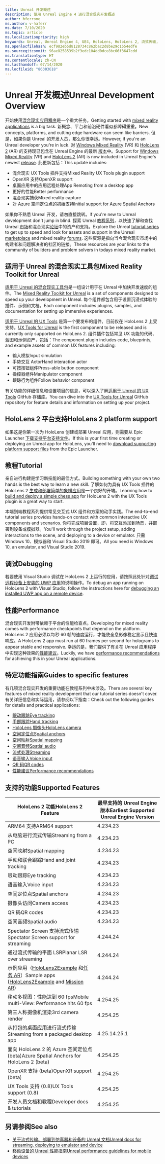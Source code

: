 ```yaml
---
title: Unreal 开发概述
description: 使用 Unreal Engine 4 进行混合现实开发概述
author: hferrone
ms.author: v-haferr
ms.date: 7/10/2020
ms.topic: article
ms.localizationpriority: high
keywords: Unreal, Unreal Engine 4, UE4, HoloLens, HoloLens 2, 流式传输, 远程处理, 混合现实, 开发, 入门, 功能, 新项目, 仿真器, 文档, 指南, 功能, 全息影像, 游戏开发
ms.openlocfilehash: ecf982eb5d8128734c862bac2d8be29c1554edfe
ms.sourcegitcommit: 96ae8258539b2f3edc104dd0dce8bc66f3647cdd
ms.translationtype: HT
ms.contentlocale: zh-CN
ms.lasthandoff: 07/14/2020
ms.locfileid: "86303618"
---
```

# <a name="unreal-development-overview"></a><span data-ttu-id="638b0-104">Unreal 开发概述</span><span class="sxs-lookup"><span data-stu-id="638b0-104">Unreal Development Overview</span></span>

<span data-ttu-id="638b0-105">开始使用<a href="https://docs.microsoft.com/windows/mixed-reality" target="_blank" title="混合现实文档">混合现实应用程序</a>是一个重大任务。</span><span class="sxs-lookup"><span data-stu-id="638b0-105">Getting started with <a href="https://docs.microsoft.com/windows/mixed-reality" target="_blank" title="Mixed Reality Docs"> mixed reality applications</a> is a big task.</span></span> <span data-ttu-id="638b0-106">新概念、平台和前沿硬件看似都障碍重重。</span><span class="sxs-lookup"><span data-stu-id="638b0-106">New concepts, platforms, and cutting edge hardware can seem like barriers.</span></span> <span data-ttu-id="638b0-107">但是，如果你是 Unreal 的开发人员，那么你很幸运。</span><span class="sxs-lookup"><span data-stu-id="638b0-107">However, if you're an Unreal developer you're in luck.</span></span> <span data-ttu-id="638b0-108">对 <a href="https://www.microsoft.com/windows/windows-mixed-reality" target="_blank" title="Windows Mixed Reality 文档">Windows Mixed Reality</a> (VR) 和 <a href="https://www.microsoft.com/hololens/hardware" target="_blank" title="HoloLens 2 文档">HoloLens 2</a> (AR) 的支持现已包含在 Unreal Engine 的最新 <a href="https://docs.unrealengine.com/Support/Builds/ReleaseNotes/4_25/index.html" target="_blank" title="Unreal Engine 4.25 发行说明">版本</a>中。</span><span class="sxs-lookup"><span data-stu-id="638b0-108">Support for <a href="https://www.microsoft.com/windows/windows-mixed-reality" target="_blank" title="Windows Mixed Reality Docs">Windows Mixed Reality</a> (VR) and <a href="https://www.microsoft.com/hololens/hardware" target="_blank" title="HoloLens 2 Docs">HoloLens 2</a> (AR) is now included in Unreal Engine's newest <a href="https://docs.unrealengine.com/Support/Builds/ReleaseNotes/4_25/index.html" target="_blank" title="Unreal Engine 4.25 release notes">release</a>.</span></span> <span data-ttu-id="638b0-109">此更新包括：</span><span class="sxs-lookup"><span data-stu-id="638b0-109">This update includes:</span></span>
* <span data-ttu-id="638b0-110">混合现实 UX Tools 插件支持</span><span class="sxs-lookup"><span data-stu-id="638b0-110">Mixed Reality UX Tools plugin support</span></span>
* <span data-ttu-id="638b0-111">OpenXR 支持</span><span class="sxs-lookup"><span data-stu-id="638b0-111">OpenXR support</span></span>
* <span data-ttu-id="638b0-112">桌面应用中的应用远程处理</span><span class="sxs-lookup"><span data-stu-id="638b0-112">App Remoting from a desktop app</span></span>
* <span data-ttu-id="638b0-113">更好的性能</span><span class="sxs-lookup"><span data-stu-id="638b0-113">Better performance</span></span>
* <span data-ttu-id="638b0-114">混合现实捕获</span><span class="sxs-lookup"><span data-stu-id="638b0-114">Mixed reality capture</span></span>
* <span data-ttu-id="638b0-115">对 Azure 空间定位点的初始支持</span><span class="sxs-lookup"><span data-stu-id="638b0-115">Initial support for Azure Spatial Anchors</span></span>

<span data-ttu-id="638b0-116">如果你不熟悉 Unreal 开发，请勿直接跳转。</span><span class="sxs-lookup"><span data-stu-id="638b0-116">If you're new to Unreal development don't jump in blind.</span></span> <span data-ttu-id="638b0-117">探索 Unreal <a href="https://docs.unrealengine.com/GettingStarted/index.html" target="_blank">教程系列</a>，以快速了解和查找 Unreal <a href="https://www.unrealengine.com/marketplace/store" target="_blank">市场</a>和混合现实<a href="https://forums.unrealengine.com/development-discussion/vr-ar-development" target="_blank">论坛</a>中的资产和支持。</span><span class="sxs-lookup"><span data-stu-id="638b0-117">Explore the Unreal <a href="https://docs.unrealengine.com/GettingStarted/index.html" target="_blank">tutorial series</a> to get up to speed and look for assets and support in the Unreal <a href="https://www.unrealengine.com/marketplace/store" target="_blank">marketplace</a> and mixed reality <a href="https://forums.unrealengine.com/development-discussion/vr-ar-development" target="_blank">forums</a>.</span></span> <span data-ttu-id="638b0-118">这些资源是指向当今混合现实市场中的构建者和问题解决者的社区的链接。</span><span class="sxs-lookup"><span data-stu-id="638b0-118">These resources are your links to the community of builders and problem solvers in todays mixed reality market.</span></span>

## <a name="mixed-reality-toolkit-for-unreal"></a><span data-ttu-id="638b0-119">适用于 Unreal 的混合现实工具包</span><span class="sxs-lookup"><span data-stu-id="638b0-119">Mixed Reality Toolkit for Unreal</span></span>

<span data-ttu-id="638b0-120">[适用于 Unreal 的混合现实工具包](https://github.com/microsoft/MixedRealityToolkit-Unreal)是一组设计用于在 Unreal 中加快开发速度的组件。</span><span class="sxs-lookup"><span data-stu-id="638b0-120">The [Mixed Reality Toolkit for Unreal](https://github.com/microsoft/MixedRealityToolkit-Unreal) is a set of components designed to speed up your development in Unreal.</span></span> <span data-ttu-id="638b0-121">每个组件都包含用于设置沉浸式体验的插件、示例和文档。</span><span class="sxs-lookup"><span data-stu-id="638b0-121">Each component includes plugins, samples, and documentation for setting up immersive experiences.</span></span> 

<span data-ttu-id="638b0-122">[适用于 Unreal 的 UX Tools](https://github.com/microsoft/MixedReality-UXTools-Unreal) 是第一个要发布的组件，目前仅在 HoloLens 2 上受支持。</span><span class="sxs-lookup"><span data-stu-id="638b0-122">[UX Tools for Unreal](https://github.com/microsoft/MixedReality-UXTools-Unreal) is the first component to be released and is currently only supported on HoloLens 2.</span></span> <span data-ttu-id="638b0-123">组件插件包括常见 UX 功能的代码、蓝图和示例资产，包括：</span><span class="sxs-lookup"><span data-stu-id="638b0-123">The component plugin includes code, blueprints, and example assets of common UX features including:</span></span>
* <span data-ttu-id="638b0-124">输入模拟</span><span class="sxs-lookup"><span data-stu-id="638b0-124">Input simulation</span></span>
* <span data-ttu-id="638b0-125">手势交互 Actor</span><span class="sxs-lookup"><span data-stu-id="638b0-125">Hand interaction actor</span></span>
* <span data-ttu-id="638b0-126">可按按钮组件</span><span class="sxs-lookup"><span data-stu-id="638b0-126">Press-able button component</span></span>
* <span data-ttu-id="638b0-127">操控器组件</span><span class="sxs-lookup"><span data-stu-id="638b0-127">Manipulator component</span></span>
* <span data-ttu-id="638b0-128">跟踪行为组件</span><span class="sxs-lookup"><span data-stu-id="638b0-128">Follow behavior component</span></span>

<span data-ttu-id="638b0-129">有关功能的详细信息和设置项目的信息，可以深入了解[适用于 Unreal 的 UX Tools](https://github.com/microsoft/MixedReality-UXTools-Unreal) GitHub 存储库。</span><span class="sxs-lookup"><span data-stu-id="638b0-129">You can dive into the [UX Tools for Unreal](https://github.com/microsoft/MixedReality-UXTools-Unreal) GitHub repository for feature details and information on setting up your project.</span></span>

## <a name="hololens-2-platform-support"></a><span data-ttu-id="638b0-130">HoloLens 2 平台支持</span><span class="sxs-lookup"><span data-stu-id="638b0-130">HoloLens 2 platform support</span></span>
<span data-ttu-id="638b0-131">如果这是你第一次为 HoloLens 创建或部署 Unreal 应用，则需要从 Epic Launcher [下载支持平台支持文件](unreal-uxt-ch6.md#packaging-and-deploying-the-app-via-device-portal)。</span><span class="sxs-lookup"><span data-stu-id="638b0-131">If this is your first time creating or deploying an Unreal app for HoloLens, you'll need to [download supporting platform support files](unreal-uxt-ch6.md#packaging-and-deploying-the-app-via-device-portal) from the Epic Launcher.</span></span>

## <a name="tutorial"></a><span data-ttu-id="638b0-132">教程</span><span class="sxs-lookup"><span data-stu-id="638b0-132">Tutorial</span></span>

<span data-ttu-id="638b0-133">亲自进行构建是学习新技能的最佳方式。</span><span class="sxs-lookup"><span data-stu-id="638b0-133">Building something with your own two hands is the best way to learn a new skill.</span></span> <span data-ttu-id="638b0-134">了解如何为具有 UX Tools 插件的 HoloLens 2 [生成和部署简单的象棋应用](unreal-uxt-ch1.md)是一个良好的开端。</span><span class="sxs-lookup"><span data-stu-id="638b0-134">Learning how to [build and deploy a simple chess app](unreal-uxt-ch1.md) for HoloLens 2 with the UX Tools plugin is a great way to start.</span></span> 

<span data-ttu-id="638b0-135">本端到端教程系列提供常见交互式 UX 组件和方案的动手实践。</span><span class="sxs-lookup"><span data-stu-id="638b0-135">The end-to-end tutorial series provides hands-on contact with common interactive UX components and scenarios.</span></span> <span data-ttu-id="638b0-136">你将完成项目设置，即，将交互添加到场景，并部署到设备或模拟器。</span><span class="sxs-lookup"><span data-stu-id="638b0-136">You'll work through the project setup, adding interactions to the scene, and deploying to a device or emulator.</span></span> <span data-ttu-id="638b0-137">只需 Windows 10、模拟器和 Visual Studio 2019 即可。</span><span class="sxs-lookup"><span data-stu-id="638b0-137">All you need is Windows 10, an emulator, and Visual Studio 2019.</span></span>

## <a name="debugging"></a><span data-ttu-id="638b0-138">调试</span><span class="sxs-lookup"><span data-stu-id="638b0-138">Debugging</span></span>

<span data-ttu-id="638b0-139">若要使用 Visual Studio 调试在 HoloLens 2 上运行的应用，请按照此处针对[调试远程设备上安装的 UWP 应用](https://docs.microsoft.com/visualstudio/debugger/debug-installed-app-package?view=vs-2019#remote)的说明操作。</span><span class="sxs-lookup"><span data-stu-id="638b0-139">To debug an app running on HoloLens 2 with Visual Studio, follow the instructions here for [debugging an installed UWP app on a remote device](https://docs.microsoft.com/visualstudio/debugger/debug-installed-app-package?view=vs-2019#remote).</span></span>

## <a name="performance"></a><span data-ttu-id="638b0-140">性能</span><span class="sxs-lookup"><span data-stu-id="638b0-140">Performance</span></span>

<span data-ttu-id="638b0-141">混合现实开发附带依赖于平台的性能检查点。</span><span class="sxs-lookup"><span data-stu-id="638b0-141">Developing for mixed reality comes with performance checkpoints that depend on the platform.</span></span> <span data-ttu-id="638b0-142">HoloLens 2 应用必须以每秒 60 帧的速度运行，才能使全息影像稳定显示且快速响应。</span><span class="sxs-lookup"><span data-stu-id="638b0-142">A HoloLens 2 app must run at 60 frames per second for holograms to appear stable and responsive.</span></span> <span data-ttu-id="638b0-143">幸运的是，我们提供了有关在 Unreal 应用程序中实现这种效果的[性能建议](performance-recommendations-for-unreal.md)。</span><span class="sxs-lookup"><span data-stu-id="638b0-143">Luckily, we have [performance recommendations](performance-recommendations-for-unreal.md) for achieving this in your Unreal applications.</span></span>

## <a name="guides-to-specific-features"></a><span data-ttu-id="638b0-144">特定功能指南</span><span class="sxs-lookup"><span data-stu-id="638b0-144">Guides to specific features</span></span>

<span data-ttu-id="638b0-145">有几项混合现实开发的重要功能在教程系列中未涉及。</span><span class="sxs-lookup"><span data-stu-id="638b0-145">There are several key features of mixed reality development that our tutorial series doesn't cover.</span></span> <span data-ttu-id="638b0-146">有关详细信息和实际运用，请参阅以下指南：</span><span class="sxs-lookup"><span data-stu-id="638b0-146">Check out the following guides for details and practical applications:</span></span> 
* [<span data-ttu-id="638b0-147">眼动跟踪</span><span class="sxs-lookup"><span data-stu-id="638b0-147">Eye tracking</span></span>](unreal-gaze-input.md)
* [<span data-ttu-id="638b0-148">手部跟踪</span><span class="sxs-lookup"><span data-stu-id="638b0-148">Hand tracking</span></span>](unreal-hand-tracking.md)
* [<span data-ttu-id="638b0-149">HoloLens 摄像头</span><span class="sxs-lookup"><span data-stu-id="638b0-149">HoloLens camera</span></span>](unreal-hololens-camera.md)
* [<span data-ttu-id="638b0-150">空间定位点</span><span class="sxs-lookup"><span data-stu-id="638b0-150">Spatial anchors</span></span>](unreal-spatial-anchors.md)
* [<span data-ttu-id="638b0-151">空间映射</span><span class="sxs-lookup"><span data-stu-id="638b0-151">Spatial mapping</span></span>](unreal-spatial-mapping.md)
* [<span data-ttu-id="638b0-152">空间音频</span><span class="sxs-lookup"><span data-stu-id="638b0-152">Spatial audio</span></span>](unreal-spatial-audio.md)
* [<span data-ttu-id="638b0-153">流式处理</span><span class="sxs-lookup"><span data-stu-id="638b0-153">Streaming</span></span>](unreal-streaming.md)
* [<span data-ttu-id="638b0-154">语音输入</span><span class="sxs-lookup"><span data-stu-id="638b0-154">Voice input</span></span>](unreal-voice-input.md)
* [<span data-ttu-id="638b0-155">QR 码</span><span class="sxs-lookup"><span data-stu-id="638b0-155">QR codes</span></span>](unreal-qr-codes.md)
* [<span data-ttu-id="638b0-156">性能建议</span><span class="sxs-lookup"><span data-stu-id="638b0-156">Performance recommendations</span></span>](performance-recommendations-for-unreal.md)

## <a name="supported-features"></a><span data-ttu-id="638b0-157">支持的功能</span><span class="sxs-lookup"><span data-stu-id="638b0-157">Supported Features</span></span>

| <span data-ttu-id="638b0-158">HoloLens 2 功能</span><span class="sxs-lookup"><span data-stu-id="638b0-158">HoloLens 2 Feature</span></span> | <span data-ttu-id="638b0-159">最早支持的 Unreal Engine 版本</span><span class="sxs-lookup"><span data-stu-id="638b0-159">Earliest Supported Unreal Engine Version</span></span> |
| ----------- | ----------- |
| <span data-ttu-id="638b0-160">ARM64 支持</span><span class="sxs-lookup"><span data-stu-id="638b0-160">ARM64 support</span></span> | <span data-ttu-id="638b0-161">4.23</span><span class="sxs-lookup"><span data-stu-id="638b0-161">4.23</span></span> |
| <span data-ttu-id="638b0-162">从电脑进行流式传输</span><span class="sxs-lookup"><span data-stu-id="638b0-162">Streaming from a PC</span></span> | <span data-ttu-id="638b0-163">4.23</span><span class="sxs-lookup"><span data-stu-id="638b0-163">4.23</span></span> |
| <span data-ttu-id="638b0-164">空间映射</span><span class="sxs-lookup"><span data-stu-id="638b0-164">Spatial mapping</span></span> | <span data-ttu-id="638b0-165">4.23</span><span class="sxs-lookup"><span data-stu-id="638b0-165">4.23</span></span> |
| <span data-ttu-id="638b0-166">手动和联合跟踪</span><span class="sxs-lookup"><span data-stu-id="638b0-166">Hand and joint tracking</span></span> | <span data-ttu-id="638b0-167">4.23</span><span class="sxs-lookup"><span data-stu-id="638b0-167">4.23</span></span> |
| <span data-ttu-id="638b0-168">眼动跟踪</span><span class="sxs-lookup"><span data-stu-id="638b0-168">Eye tracking</span></span> | <span data-ttu-id="638b0-169">4.23</span><span class="sxs-lookup"><span data-stu-id="638b0-169">4.23</span></span> |
| <span data-ttu-id="638b0-170">语音输入</span><span class="sxs-lookup"><span data-stu-id="638b0-170">Voice input</span></span> | <span data-ttu-id="638b0-171">4.23</span><span class="sxs-lookup"><span data-stu-id="638b0-171">4.23</span></span> |
| <span data-ttu-id="638b0-172">空间定位点</span><span class="sxs-lookup"><span data-stu-id="638b0-172">Spatial anchors</span></span> | <span data-ttu-id="638b0-173">4.23</span><span class="sxs-lookup"><span data-stu-id="638b0-173">4.23</span></span> |
| <span data-ttu-id="638b0-174">摄像头访问</span><span class="sxs-lookup"><span data-stu-id="638b0-174">Camera access</span></span> | <span data-ttu-id="638b0-175">4.23</span><span class="sxs-lookup"><span data-stu-id="638b0-175">4.23</span></span> |
| <span data-ttu-id="638b0-176">QR 码</span><span class="sxs-lookup"><span data-stu-id="638b0-176">QR codes</span></span> | <span data-ttu-id="638b0-177">4.23</span><span class="sxs-lookup"><span data-stu-id="638b0-177">4.23</span></span> |
| <span data-ttu-id="638b0-178">空间音频</span><span class="sxs-lookup"><span data-stu-id="638b0-178">Spatial audio</span></span> | <span data-ttu-id="638b0-179">4.23</span><span class="sxs-lookup"><span data-stu-id="638b0-179">4.23</span></span> |
| <span data-ttu-id="638b0-180">Spectator Screen 支持流式传输</span><span class="sxs-lookup"><span data-stu-id="638b0-180">Spectator Screen support for streaming</span></span> | <span data-ttu-id="638b0-181">4.24</span><span class="sxs-lookup"><span data-stu-id="638b0-181">4.24</span></span> |
| <span data-ttu-id="638b0-182">通过流式传输的平面 LSR</span><span class="sxs-lookup"><span data-stu-id="638b0-182">Planar LSR over streaming</span></span> | <span data-ttu-id="638b0-183">4.24</span><span class="sxs-lookup"><span data-stu-id="638b0-183">4.24</span></span> |
| <span data-ttu-id="638b0-184">示例应用（[HoloLens2Example](https://github.com/microsoft/MixedReality-Unreal-Samples) 和[任务 AR](https://docs.unrealengine.com/Resources/Showcases/MissionAR/index.html)）</span><span class="sxs-lookup"><span data-stu-id="638b0-184">Sample apps ([HoloLens2Example](https://github.com/microsoft/MixedReality-Unreal-Samples) and [Mission AR](https://docs.unrealengine.com/Resources/Showcases/MissionAR/index.html))</span></span> | <span data-ttu-id="638b0-185">4.24</span><span class="sxs-lookup"><span data-stu-id="638b0-185">4.24</span></span> |
| <span data-ttu-id="638b0-186">移动多视图：性能达到 60 fps</span><span class="sxs-lookup"><span data-stu-id="638b0-186">Mobile multi-View: Performance hits 60 fps</span></span> | <span data-ttu-id="638b0-187">4.25</span><span class="sxs-lookup"><span data-stu-id="638b0-187">4.25</span></span> |
| <span data-ttu-id="638b0-188">第三人称摄像机渲染</span><span class="sxs-lookup"><span data-stu-id="638b0-188">3rd camera render</span></span> | <span data-ttu-id="638b0-189">4.25</span><span class="sxs-lookup"><span data-stu-id="638b0-189">4.25</span></span> |
| <span data-ttu-id="638b0-190">从打包的桌面应用进行流式传输</span><span class="sxs-lookup"><span data-stu-id="638b0-190">Streaming from a packaged desktop app</span></span> | <span data-ttu-id="638b0-191">4.25.1</span><span class="sxs-lookup"><span data-stu-id="638b0-191">4.25.1</span></span> |
| <span data-ttu-id="638b0-192">面向 HoloLens 2 的 Azure 空间定位点 (beta)</span><span class="sxs-lookup"><span data-stu-id="638b0-192">Azure Spatial Anchors for HoloLens 2 (beta)</span></span> | <span data-ttu-id="638b0-193">4.25</span><span class="sxs-lookup"><span data-stu-id="638b0-193">4.25</span></span> |
| <span data-ttu-id="638b0-194">OpenXR 支持 (beta)</span><span class="sxs-lookup"><span data-stu-id="638b0-194">OpenXR support (beta)</span></span> | <span data-ttu-id="638b0-195">4.25</span><span class="sxs-lookup"><span data-stu-id="638b0-195">4.25</span></span> |
| <span data-ttu-id="638b0-196">UX Tools 支持 (0.8)</span><span class="sxs-lookup"><span data-stu-id="638b0-196">UX Tools support (0.8)</span></span> | <span data-ttu-id="638b0-197">4.25</span><span class="sxs-lookup"><span data-stu-id="638b0-197">4.25</span></span> |
| <span data-ttu-id="638b0-198">开发人员文档和教程</span><span class="sxs-lookup"><span data-stu-id="638b0-198">Developer docs & tutorials</span></span> | <span data-ttu-id="638b0-199">4.25</span><span class="sxs-lookup"><span data-stu-id="638b0-199">4.25</span></span> |

## <a name="see-also"></a><span data-ttu-id="638b0-200">另请参阅</span><span class="sxs-lookup"><span data-stu-id="638b0-200">See also</span></span>
* <span data-ttu-id="638b0-201"><a href="https://docs.unrealengine.com/Platforms/AR/HoloLens2/index.html" target="_blank">关于流式传输、部署到仿真器和设备的 Unreal 文档</a></span><span class="sxs-lookup"><span data-stu-id="638b0-201"><a href="https://docs.unrealengine.com/Platforms/AR/HoloLens2/index.html" target="_blank">Unreal docs for streaming, deploying to emulator and device</a></span></span>
* <span data-ttu-id="638b0-202"><a href="https://docs.unrealengine.com/Platforms/Mobile/Performance/index.html" target="_blank">移动设备的 Unreal 性能指南</a></span><span class="sxs-lookup"><span data-stu-id="638b0-202"><a href="https://docs.unrealengine.com/Platforms/Mobile/Performance/index.html" target="_blank">Unreal performance guidelines for mobile devices</a></span></span>
